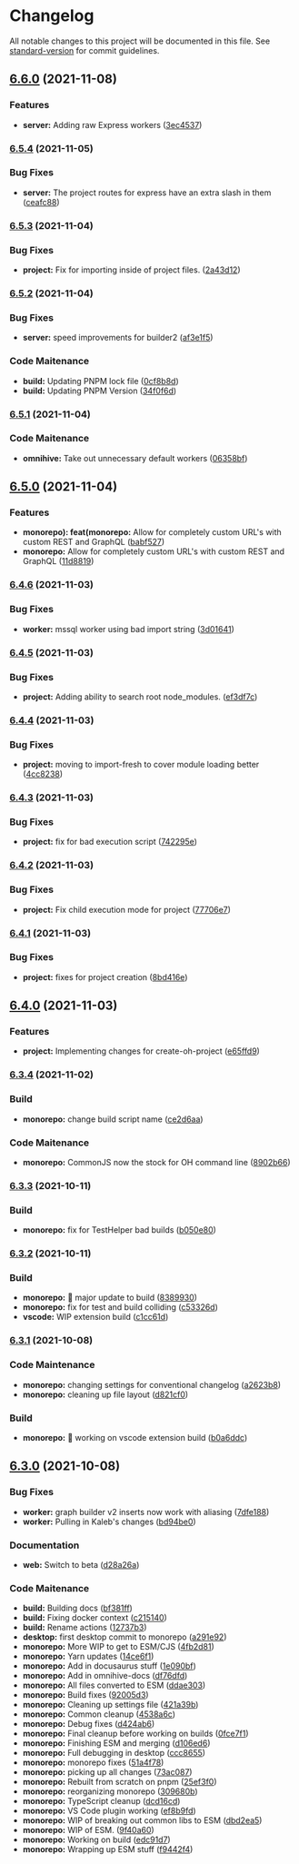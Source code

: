 # Changelog

All notable changes to this project will be documented in this file. See [standard-version](https://github.com/conventional-changelog/standard-version) for commit guidelines.

## [6.6.0](https://github.com/WithOneVisionTechnologies/omnihive/compare/v6.5.4...v6.6.0) (2021-11-08)


### Features

* **server:** Adding raw Express workers ([3ec4537](https://github.com/WithOneVisionTechnologies/omnihive/commit/3ec4537bff18b4c42654be6536b5576d9157216f))

### [6.5.4](https://github.com/WithOneVisionTechnologies/omnihive/compare/v6.5.3...v6.5.4) (2021-11-05)


### Bug Fixes

* **server:** The project routes for express have an extra slash in them ([ceafc88](https://github.com/WithOneVisionTechnologies/omnihive/commit/ceafc88074d46f9b9893c52d4de000b590a6c619))

### [6.5.3](https://github.com/WithOneVisionTechnologies/omnihive/compare/v6.5.2...v6.5.3) (2021-11-04)


### Bug Fixes

* **project:** Fix for importing inside of project files. ([2a43d12](https://github.com/WithOneVisionTechnologies/omnihive/commit/2a43d1257e6504c9201f9a89e7b46542dd3d825f))

### [6.5.2](https://github.com/WithOneVisionTechnologies/omnihive/compare/v6.5.1...v6.5.2) (2021-11-04)


### Bug Fixes

* **server:** speed improvements for builder2 ([af3e1f5](https://github.com/WithOneVisionTechnologies/omnihive/commit/af3e1f5a61c4a20dd225d1a7e6679ef4779b8d7d))


### Code Maitenance

* **build:** Updating PNPM lock file ([0cf8b8d](https://github.com/WithOneVisionTechnologies/omnihive/commit/0cf8b8d5f171fb1eeb7f3ad9ed380ece5a915768))
* **build:** Updating PNPM Version ([34f0f6d](https://github.com/WithOneVisionTechnologies/omnihive/commit/34f0f6d82dfa509e8e80dadf4ff4dd1eee03bf29))

### [6.5.1](https://github.com/WithOneVisionTechnologies/omnihive/compare/v6.5.0...v6.5.1) (2021-11-04)


### Code Maitenance

* **omnihive:** Take out unnecessary default workers ([06358bf](https://github.com/WithOneVisionTechnologies/omnihive/commit/06358bfc4b41130387604267fd22d0a11c19f041))

## [6.5.0](https://github.com/WithOneVisionTechnologies/omnihive/compare/v6.4.6...v6.5.0) (2021-11-04)


### Features

* **monorepo): feat(monorepo:** Allow for completely custom URL's with custom REST and GraphQL ([babf527](https://github.com/WithOneVisionTechnologies/omnihive/commit/babf5270c59bc15c0bf5cdc948121ac5909df050))
* **monorepo:** Allow for completely custom URL's with custom REST and GraphQL ([11d8819](https://github.com/WithOneVisionTechnologies/omnihive/commit/11d881923031e99b25449ddca017fbcd8542fd6a))

### [6.4.6](https://github.com/WithOneVisionTechnologies/omnihive/compare/v6.4.5...v6.4.6) (2021-11-03)


### Bug Fixes

* **worker:** mssql worker using bad import string ([3d01641](https://github.com/WithOneVisionTechnologies/omnihive/commit/3d016410505386a26757916287206e92d5bb66d0))

### [6.4.5](https://github.com/WithOneVisionTechnologies/omnihive/compare/v6.4.4...v6.4.5) (2021-11-03)


### Bug Fixes

* **project:** Adding ability to search root node_modules. ([ef3df7c](https://github.com/WithOneVisionTechnologies/omnihive/commit/ef3df7c3d0d6f1ffdfccc28935adc01bfa71e267))

### [6.4.4](https://github.com/WithOneVisionTechnologies/omnihive/compare/v6.4.3...v6.4.4) (2021-11-03)


### Bug Fixes

* **project:** moving to import-fresh to cover module loading better ([4cc8238](https://github.com/WithOneVisionTechnologies/omnihive/commit/4cc8238ffe2b38f4575cff85a6d0b18a801fedc6))

### [6.4.3](https://github.com/WithOneVisionTechnologies/omnihive/compare/v6.4.2...v6.4.3) (2021-11-03)


### Bug Fixes

* **project:** fix for bad execution script ([742295e](https://github.com/WithOneVisionTechnologies/omnihive/commit/742295ebbfaf25935edf0eca3634511f03e65c34))

### [6.4.2](https://github.com/WithOneVisionTechnologies/omnihive/compare/v6.4.1...v6.4.2) (2021-11-03)


### Bug Fixes

* **project:** Fix child execution mode for project ([77706e7](https://github.com/WithOneVisionTechnologies/omnihive/commit/77706e726a6375d090dd2d5b23cfacaac2ba6b47))

### [6.4.1](https://github.com/WithOneVisionTechnologies/omnihive/compare/v6.4.0...v6.4.1) (2021-11-03)


### Bug Fixes

* **project:** fixes for project creation ([8bd416e](https://github.com/WithOneVisionTechnologies/omnihive/commit/8bd416e0e8d2b0c6b05e2d65ccb4171198f29c71))

## [6.4.0](https://github.com/WithOneVisionTechnologies/omnihive/compare/v6.3.4...v6.4.0) (2021-11-03)


### Features

* **project:** Implementing changes for create-oh-project ([e65ffd9](https://github.com/WithOneVisionTechnologies/omnihive/commit/e65ffd9d36fc65988dfc625480c4447cbc63a297))

### [6.3.4](https://github.com/WithOneVisionTechnologies/omnihive/compare/v6.3.3...v6.3.4) (2021-11-02)


### Build

* **monorepo:** change build script name ([ce2d6aa](https://github.com/WithOneVisionTechnologies/omnihive/commit/ce2d6aab323990d305c42e3fda715d85ad6615c2))


### Code Maitenance

* **monorepo:** CommonJS now the stock for OH command line ([8902b66](https://github.com/WithOneVisionTechnologies/omnihive/commit/8902b66de30be79ab0d74372f4ee7e50cc3bfc74))

### [6.3.3](https://github.com/WithOneVisionTechnologies/omnihive/compare/v6.3.2...v6.3.3) (2021-10-11)


### Build

* **monorepo:** fix for TestHelper bad builds ([b050e80](https://github.com/WithOneVisionTechnologies/omnihive/commit/b050e8067c6ccf78b299f29eb92c5bb858b03508))

### [6.3.2](https://github.com/WithOneVisionTechnologies/omnihive/compare/v6.3.1...v6.3.2) (2021-10-11)


### Build

* **monorepo:** :hammer: major update to build ([8389930](https://github.com/WithOneVisionTechnologies/omnihive/commit/838993064b7ca682e362ddf7998a95f5797d0a0f))
* **monorepo:** fix for test and build colliding ([c53326d](https://github.com/WithOneVisionTechnologies/omnihive/commit/c53326d51f338382df89138e789f1ffa2aadb961))
* **vscode:** WIP extension build ([c1cc61d](https://github.com/WithOneVisionTechnologies/omnihive/commit/c1cc61dae6d2c8ecf529588706e14edfd04ad1a2))

### [6.3.1](https://github.com/WithOneVisionTechnologies/omnihive/compare/v6.3.0...v6.3.1) (2021-10-08)


### Code Maintenance

* **monorepo:** changing settings for conventional changelog ([a2623b8](https://github.com/WithOneVisionTechnologies/omnihive/commit/a2623b80ed921ad26a0bdc07c76159081d911f52))
* **monorepo:** cleaning up file layout ([d821cf0](https://github.com/WithOneVisionTechnologies/omnihive/commit/d821cf06ceb18f65931ebf3fb9b6a207de0a5d1a))


### Build

* **monorepo:** :green_heart: working on vscode extension build ([b0a6ddc](https://github.com/WithOneVisionTechnologies/omnihive/commit/b0a6ddc97cb6d5cb22aac6b11db887ef1c0697ad))

## [6.3.0](https://github.com/WithOneVisionTechnologies/omnihive/compare/v6.2.62...v6.3.0) (2021-10-08)


### Bug Fixes

* **worker:** graph builder v2 inserts now work with aliasing ([7dfe188](https://github.com/WithOneVisionTechnologies/omnihive/commit/7dfe188e3fc2c3860fddabf3eb0ad3146d324469))
* **worker:** Pulling in Kaleb's changes ([bd94be0](https://github.com/WithOneVisionTechnologies/omnihive/commit/bd94be0404af0c9ac3b1c58694a7f0b535127a85))


### Documentation

* **web:** Switch to beta ([d28a26a](https://github.com/WithOneVisionTechnologies/omnihive/commit/d28a26a9660027074e16efa7c2579e7e539dcc81))


### Code Maitenance

* **build:** Building docs ([bf381ff](https://github.com/WithOneVisionTechnologies/omnihive/commit/bf381ff31cc271af99792a95ec46ac0361836f7b))
* **build:** Fixing docker context ([c215140](https://github.com/WithOneVisionTechnologies/omnihive/commit/c2151404c3819d7318ce63fd0367eb150fb1ef52))
* **build:** Rename actions ([12737b3](https://github.com/WithOneVisionTechnologies/omnihive/commit/12737b3f558a58d37fef259f64a14cf92dfb0dd5))
* **desktop:** first desktop commit to monorepo ([a291e92](https://github.com/WithOneVisionTechnologies/omnihive/commit/a291e92bb0ba611c33ccfa3a8014ac9686fb507f))
* **monorepo:**  More WIP to get to ESM/CJS ([4fb2d81](https://github.com/WithOneVisionTechnologies/omnihive/commit/4fb2d81aae4ab948016af703d3b0aaaabd8679c4))
* **monorepo:**  Yarn updates ([14ce6f1](https://github.com/WithOneVisionTechnologies/omnihive/commit/14ce6f1508caa653ec62cf0218870d8a96889b47))
* **monorepo:** Add in docusaurus stuff ([1e090bf](https://github.com/WithOneVisionTechnologies/omnihive/commit/1e090bff0e2ef9497f561caf2400d9ad07b28ae6))
* **monorepo:** Add in omnihive-docs ([df76dfd](https://github.com/WithOneVisionTechnologies/omnihive/commit/df76dfda2baa552cfea94e40cdf110ad65c3438d))
* **monorepo:** All files converted to ESM ([ddae303](https://github.com/WithOneVisionTechnologies/omnihive/commit/ddae303706f8a2a1898831ee48ab8c134902bade))
* **monorepo:** Build fixes ([92005d3](https://github.com/WithOneVisionTechnologies/omnihive/commit/92005d3cd59271a5eff10555b35828905f58a6b6))
* **monorepo:** Cleaning up settings file ([421a39b](https://github.com/WithOneVisionTechnologies/omnihive/commit/421a39bda9a204e424bdba3d2ad032c121f2a612))
* **monorepo:** Common cleanup ([4538a6c](https://github.com/WithOneVisionTechnologies/omnihive/commit/4538a6c724bfae7c1870b02ee3766027126b8345))
* **monorepo:** Debug fixes ([d424ab6](https://github.com/WithOneVisionTechnologies/omnihive/commit/d424ab682e4d41ccda7e3a12b6eaaf3d760a5a24))
* **monorepo:** Final cleanup before working on builds ([0fce7f1](https://github.com/WithOneVisionTechnologies/omnihive/commit/0fce7f13969a132ce37d579362a5763f45f916dd))
* **monorepo:** Finishing ESM and merging ([d106ed6](https://github.com/WithOneVisionTechnologies/omnihive/commit/d106ed65c26d477f5ec64996aab48a9ef98fd186))
* **monorepo:** Full debugging in desktop ([ccc8655](https://github.com/WithOneVisionTechnologies/omnihive/commit/ccc8655d51e3e0596ba1be951fb101f8ea1a5977))
* **monorepo:** monorepo fixes ([51a4f78](https://github.com/WithOneVisionTechnologies/omnihive/commit/51a4f788dd0b08eae51c17a1f18a8881258fc419))
* **monorepo:** picking up all changes ([73ac087](https://github.com/WithOneVisionTechnologies/omnihive/commit/73ac087fa8b8f24cfbc1bb5f1d349f79b95b6b25))
* **monorepo:** Rebuilt from scratch on pnpm ([25ef3f0](https://github.com/WithOneVisionTechnologies/omnihive/commit/25ef3f011e4c46bdefb98de676d14917961f07cc))
* **monorepo:** reorganizing monorepo ([309680b](https://github.com/WithOneVisionTechnologies/omnihive/commit/309680bb27a920a651639f82eb714e3f5d83a76e))
* **monorepo:** TypeScript cleanup ([dcd16cd](https://github.com/WithOneVisionTechnologies/omnihive/commit/dcd16cd3b9ac16faab90bd6f91610ab157b951ab))
* **monorepo:** VS Code plugin working ([ef8b9fd](https://github.com/WithOneVisionTechnologies/omnihive/commit/ef8b9fdd49d55413ced3b0164bd5887e6d66e08d))
* **monorepo:** WIP of breaking out common libs to ESM ([dbd2ea5](https://github.com/WithOneVisionTechnologies/omnihive/commit/dbd2ea522acf475a39c31b8a9550a0890c315da8))
* **monorepo:** WIP of ESM. ([9f40a60](https://github.com/WithOneVisionTechnologies/omnihive/commit/9f40a60dd56903a4e52c18f2536e2afa4d994f59))
* **monorepo:** Working on build ([edc91d7](https://github.com/WithOneVisionTechnologies/omnihive/commit/edc91d7357379b98d1bf6b6f494a5fdd63e95506))
* **monorepo:** Wrapping up ESM stuff ([f9442f4](https://github.com/WithOneVisionTechnologies/omnihive/commit/f9442f489a57e66698061ace149795babc987adc))
